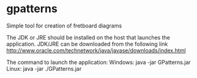 gpatterns
=========

Simple tool for creation of fretboard diagrams

The JDK or JRE should be installed on the host that launches the application.
JDK/JRE can be downloaded from the following link
http://www.oracle.com/technetwork/java/javase/downloads/index.html

The command to launch the application:
Windows: java -jar GPatterns.jar
Linux: java -jar ./GPatterns.jar
